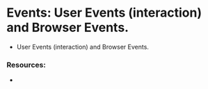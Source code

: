 # Events: User Events (interaction) and Browser Events.

- User Events (interaction) and Browser Events.

### Resources:

- []()
